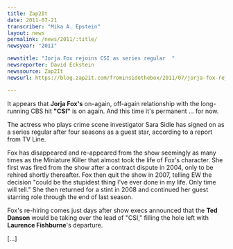 ```yaml
---
title: Zap2It
date: 2011-07-21
transcriber: "Mika A. Epstein"
layout: news
permalink: /news/2011/:title/
newsyear: "2011"

newstitle: "Jorja Fox rejoins CSI as series regular  "
newsreporter: David Eckstein
newssource: Zap2It
newsurl: https://blog.zap2it.com/frominsidethebox/2011/07/jorja-fox-rejoins-csi-as-series-regular.html

---
```


It appears that **Jorja Fox's** on-again, off-again relationship with the long-running CBS hit **"CSI"** is on again. And this time it's permanent ... for now.

The actress who plays crime scene investigator Sara Sidle has signed on as a series regular after four seasons as a guest star, according to a report from TV Line.

Fox has disappeared and re-appeared from the show seemingly as many times as the Miniature Killer that almost took the life of Fox's character. She first was fired from the show after a contract dispute in 2004, only to be rehired shortly thereafter. Fox then quit the show in 2007, telling EW the decision "could be the stupidest thing I've ever done in my life. Only time will tell." She then returned for a stint in 2008 and continued her guest starring role through the end of last season.

Fox's re-hiring comes just days after show execs announced that the **Ted Danson** would be taking over the lead of "CSI," filling the hole left with **Laurence Fishburne**'s departure.

[...]
